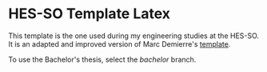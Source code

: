 # HES-SO Template Latex

This template is the one used during my engineering studies at the HES-SO. It is an adapted and improved version of Marc Demierre's [template](https://github.com/mdemierre/hesso-latextemplate-thesis).

To use the Bachelor's thesis, select the *bachelor* branch.